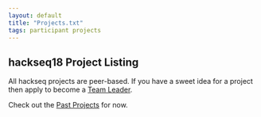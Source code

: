 ```yaml
---
layout: default
title: "Projects.txt"
tags: participant projects
---
```


## hackseq18 Project Listing

All hackseq projects are peer-based. If you have a sweet idea for a project then apply to become a [Team Leader]().

Check out the [Past Projects](http://www.hackseq.com/projects16/) for now.